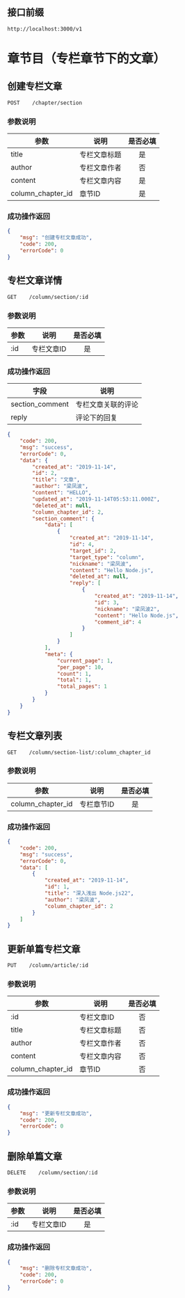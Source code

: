 ## 接口前缀
```shell
http://localhost:3000/v1
```

# 章节目（专栏章节下的文章）

## 创建专栏文章
```
POST    /chapter/section
```

### 参数说明
参数 | 说明 | 是否必填
---|---|:---:
title | 专栏文章标题 | 是
author | 专栏文章作者 | 否
content | 专栏文章内容 | 是
column_chapter_id | 章节ID | 是


### 成功操作返回
```json
{
    "msg": "创建专栏文章成功",
    "code": 200,
    "errorCode": 0
}
```

## 专栏文章详情
```
GET    /column/section/:id
```

### 参数说明
参数 | 说明 | 是否必填
---|---|:---:
:id | 专栏文章ID | 是


### 成功操作返回
字段 | 说明
---|---
section_comment | 专栏文章关联的评论
reply | 评论下的回复
```json
{
    "code": 200,
    "msg": "success",
    "errorCode": 0,
    "data": {
        "created_at": "2019-11-14",
        "id": 2,
        "title": "文章",
        "author": "梁凤波",
        "content": "HELLO",
        "updated_at": "2019-11-14T05:53:11.000Z",
        "deleted_at": null,
        "column_chapter_id": 2,
        "section_comment": {
            "data": [
                {
                    "created_at": "2019-11-14",
                    "id": 4,
                    "target_id": 2,
                    "target_type": "column",
                    "nickname": "梁凤波",
                    "content": "Hello Node.js",
                    "deleted_at": null,
                    "reply": [
                        {
                            "created_at": "2019-11-14",
                            "id": 3,
                            "nickname": "梁凤波2",
                            "content": "Hello Node.js",
                            "comment_id": 4
                        }
                    ]
                }
            ],
            "meta": {
                "current_page": 1,
                "per_page": 10,
                "count": 1,
                "total": 1,
                "total_pages": 1
            }
        }
    }
}
```

## 专栏文章列表
```
GET    /column/section-list/:column_chapter_id
```

### 参数说明
参数 | 说明 | 是否必填
---|---|:---:
column_chapter_id | 专栏章节ID | 是

### 成功操作返回
```json
{
    "code": 200,
    "msg": "success",
    "errorCode": 0,
    "data": [
        {
            "created_at": "2019-11-14",
            "id": 1,
            "title": "深入浅出 Node.js22",
            "author": "梁凤波",
            "column_chapter_id": 2
        }
    ]
}
```

## 更新单篇专栏文章
```
PUT    /column/article/:id
```

### 参数说明
参数 | 说明 | 是否必填
---|---|:---:
:id | 专栏文章ID | 否
title | 专栏文章标题 | 否
author | 专栏文章作者 | 否
content | 专栏文章内容 | 否
column_chapter_id | 章节ID | 否

### 成功操作返回

```json
{
    "msg": "更新专栏文章成功",
    "code": 200,
    "errorCode": 0
}
```

## 删除单篇文章
```
DELETE    /column/section/:id
```

### 参数说明
参数 | 说明 | 是否必填
---|---|:---:
:id | 专栏文章ID | 是

### 成功操作返回

```json
{
    "msg": "删除专栏文章成功",
    "code": 200,
    "errorCode": 0
}
```
